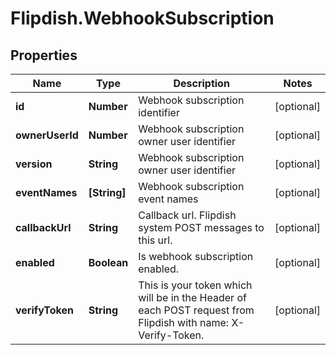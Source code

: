 # Flipdish.WebhookSubscription

## Properties
Name | Type | Description | Notes
------------ | ------------- | ------------- | -------------
**id** | **Number** | Webhook subscription identifier | [optional] 
**ownerUserId** | **Number** | Webhook subscription owner user identifier | [optional] 
**version** | **String** | Webhook subscription owner user identifier | [optional] 
**eventNames** | **[String]** | Webhook subscription event names | [optional] 
**callbackUrl** | **String** | Callback url. Flipdish system POST messages to this url. | [optional] 
**enabled** | **Boolean** | Is webhook subscription enabled. | [optional] 
**verifyToken** | **String** | This is your token which will be in the Header of each POST request from Flipdish with name: X-Verify-Token. | [optional] 


